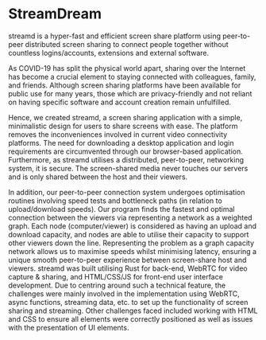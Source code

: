 # StreamDream
streamd is a hyper-fast and efficient screen share platform using peer-to-peer distributed screen sharing to connect people together without countless logins/accounts, extensions and external software.

As COVID-19 has split the physical world apart, sharing over the Internet has become a crucial element to staying connected with colleagues, family, and friends. Although screen sharing platforms have been available for public use for many years, those which are privacy-friendly and not reliant on having specific software and account creation remain unfulfilled.

Hence, we created streamd, a screen sharing application with a simple, minimalistic design for users to share screens with ease. 
The platform removes the inconveniences involved in current video connectivity platforms. The need for downloading a desktop application and login requirements are circumvented through our browser-based application. 
Furthermore, as streamd utilises a distributed, peer-to-peer, networking system, it is secure. The screen-shared media never touches our servers and is only shared between the host and their viewers. 

In addition, our peer-to-peer connection system undergoes optimisation routines involving speed tests and bottleneck paths (in relation to upload/download speeds). Our program finds the fastest and optimal connection between the viewers via representing a network as a weighted graph. Each node (computer/viewer) is considered as having an upload and download capacity, and nodes are able to utilise their capacity to support other viewers down the line. Representing the problem as a graph capacity network allows us to maximise speeds whilst minimising latency, ensuring a unique smooth peer-to-peer experience between screen-share host and viewers.
streamd was built utilising Rust for back-end, WebRTC for video capture & sharing, and HTML/CSS/JS for front-end user interface development. 
Due to centring around such a technical feature, the challenges were mainly involved in the implementation using WebRTC, async functions, streaming data, etc. to set up the functionality of screen sharing and streaming. Other challenges faced included working with HTML and CSS to ensure all elements were correctly positioned as well as issues with the presentation of UI elements.

